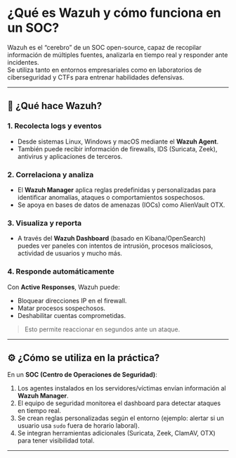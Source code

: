 # ¿Qué es Wazuh y cómo funciona en un SOC?

Wazuh es el “cerebro” de un SOC open-source, capaz de recopilar información de múltiples fuentes, analizarla en tiempo real y responder ante incidentes.  
Se utiliza tanto en entornos empresariales como en laboratorios de ciberseguridad y CTFs para entrenar habilidades defensivas.

---

## 🔎 ¿Qué hace Wazuh?

### 1. Recolecta logs y eventos

- Desde sistemas Linux, Windows y macOS mediante el **Wazuh Agent**.
- También puede recibir información de firewalls, IDS (Suricata, Zeek), antivirus y aplicaciones de terceros.

### 2. Correlaciona y analiza

- El **Wazuh Manager** aplica reglas predefinidas y personalizadas para identificar anomalías, ataques o comportamientos sospechosos.
- Se apoya en bases de datos de amenazas (IOCs) como AlienVault OTX.

### 3. Visualiza y reporta

- A través del **Wazuh Dashboard** (basado en Kibana/OpenSearch) puedes ver paneles con intentos de intrusión, procesos maliciosos, actividad de usuarios y mucho más.

### 4. Responde automáticamente

Con **Active Responses**, Wazuh puede:
- Bloquear direcciones IP en el firewall.
- Matar procesos sospechosos.
- Deshabilitar cuentas comprometidas.

> Esto permite reaccionar en segundos ante un ataque.

---

## ⚙️ ¿Cómo se utiliza en la práctica?

En un **SOC (Centro de Operaciones de Seguridad)**:

1. Los agentes instalados en los servidores/víctimas envían información al **Wazuh Manager**.
2. El equipo de seguridad monitorea el dashboard para detectar ataques en tiempo real.
3. Se crean reglas personalizadas según el entorno (ejemplo: alertar si un usuario usa `sudo` fuera de horario laboral).
4. Se integran herramientas adicionales (Suricata, Zeek, ClamAV, OTX) para tener visibilidad total.

---
